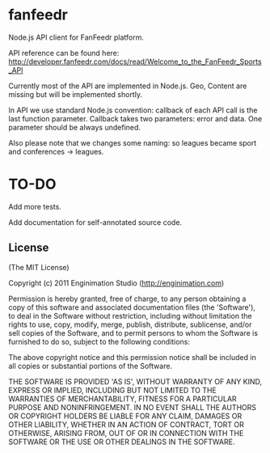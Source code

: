 # fanfeedr

Node.js API client for FanFeedr platform.

API reference can be found here: http://developer.fanfeedr.com/docs/read/Welcome_to_the_FanFeedr_Sports_API

Currently most of the API are implemented in Node.js. Geo, Content are missing but will be implemented shortly.

In API we use standard Node.js convention: callback of each API call is the last function parameter. Callback takes two
parameters: error and data. One parameter should be always undefined.


Also please note that we changes some naming: so leagues became sport and conferences -> leagues.

# TO-DO

Add more tests.

Add documentation for self-annotated source code.

## License

(The MIT License)

Copyright (c) 2011 Enginimation Studio (http://enginimation.com)

Permission is hereby granted, free of charge, to any person obtaining a copy of this software and associated documentation files (the 'Software'), to deal in the Software without restriction, including without limitation the rights to use, copy, modify, merge, publish, distribute, sublicense, and/or sell copies of the Software, and to permit persons to whom the Software is furnished to do so, subject to the following conditions:

The above copyright notice and this permission notice shall be included in all copies or substantial portions of the Software.

THE SOFTWARE IS PROVIDED 'AS IS', WITHOUT WARRANTY OF ANY KIND, EXPRESS OR IMPLIED, INCLUDING BUT NOT LIMITED TO THE WARRANTIES OF MERCHANTABILITY, FITNESS FOR A PARTICULAR PURPOSE AND NONINFRINGEMENT. IN NO EVENT SHALL THE AUTHORS OR COPYRIGHT HOLDERS BE LIABLE FOR ANY CLAIM, DAMAGES OR OTHER LIABILITY, WHETHER IN AN ACTION OF CONTRACT, TORT OR OTHERWISE, ARISING FROM, OUT OF OR IN CONNECTION WITH THE SOFTWARE OR THE USE OR OTHER DEALINGS IN THE SOFTWARE.
